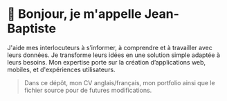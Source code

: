 # 👋 Bonjour, je m'appelle Jean-Baptiste

J'aide mes interlocuteurs à s’informer, à comprendre et à travailler avec leurs données. Je transforme leurs idées en une solution simple adaptée à leurs besoins. Mon expertise porte sur la création d’applications web, mobiles, et d'expériences utilisateurs.

> Dans ce dépôt, mon CV anglais/français, mon portfolio ainsi que le fichier source pour de futures modifications.

